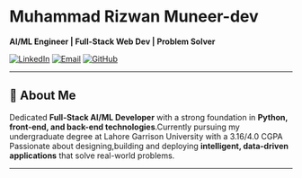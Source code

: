 # Muhammad Rizwan Muneer-dev

**AI/ML Engineer | Full-Stack Web Dev | Problem Solver**

[![LinkedIn](https://img.shields.io/badge/LinkedIn-blue?style=for-the-badge&logo=linkedin)](https://www.linkedin.com/in/muhammad-rizwan-muneer-770b442a5)
[![Email](https://img.shields.io/badge/Email-D14836?style=for-the-badge&logo=gmail&logoColor=white)](mailto:fa22-bscs-008@lgu.edu.pk)
[![GitHub](https://img.shields.io/badge/GitHub-000?style=for-the-badge&logo=github)](https://github.com/YourGitHubUsername)


---

## 👋 About Me  

Dedicated **Full-Stack AI/ML Developer** with a strong foundation in **Python, front-end, and back-end technologies**.Currently pursuing my undergraduate degree at Lahore Garrison University with a 3.16/4.0 CGPA 
Passionate about designing,building and deploying **intelligent, data-driven applications** that solve real-world problems.

---

